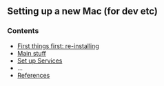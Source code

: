 ## Setting up a new Mac (for dev etc)

### Contents
- [First things first: re-installing](clean_install.md)
- [Main stuff](main.md)
- [Set up Services](services.md)
- ...
- [References](references.md)
